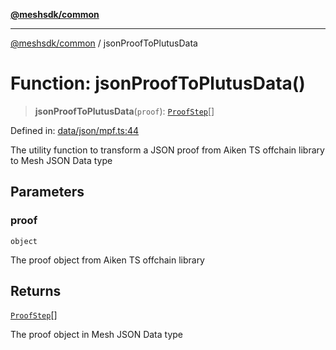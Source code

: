 [**@meshsdk/common**](../README.md)

***

[@meshsdk/common](../globals.md) / jsonProofToPlutusData

# Function: jsonProofToPlutusData()

> **jsonProofToPlutusData**(`proof`): [`ProofStep`](../type-aliases/ProofStep.md)[]

Defined in: [data/json/mpf.ts:44](https://github.com/MeshJS/mesh/blob/1abde1553cbd7cf2cf4e40197fc0de9e4a7d0f49/packages/mesh-common/src/data/json/mpf.ts#L44)

The utility function to transform a JSON proof from Aiken TS offchain library to Mesh JSON Data type

## Parameters

### proof

`object`

The proof object from Aiken TS offchain library

## Returns

[`ProofStep`](../type-aliases/ProofStep.md)[]

The proof object in Mesh JSON Data type
